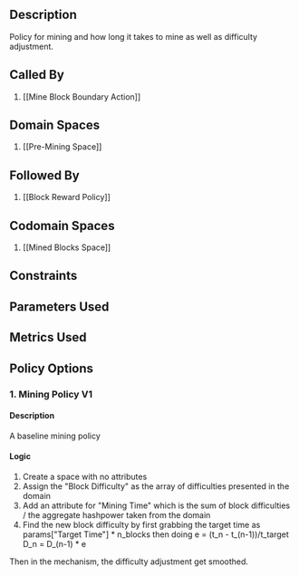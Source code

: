 ## Description

Policy for mining and how long it takes to mine as well as difficulty adjustment.
## Called By
1. [[Mine Block Boundary Action]]
## Domain Spaces
1. [[Pre-Mining Space]]
## Followed By
1. [[Block Reward Policy]]
## Codomain Spaces
1. [[Mined Blocks Space]]
## Constraints
## Parameters Used
## Metrics Used
## Policy Options
### 1. Mining Policy V1
#### Description
A baseline mining policy
#### Logic
1. Create a space with no attributes
2. Assign the "Block Difficulty" as the array of difficulties presented in the domain
3. Add an attribute for "Mining Time" which is the sum of block difficulties / the aggregate hashpower taken from the domain
4. Find the new block difficulty by first grabbing the target time as params["Target Time"] * n_blocks then doing
e = (t_n - t_(n-1))/t_target
D_n = D_(n-1) * e

Then in the mechanism, the difficulty adjustment get smoothed.

